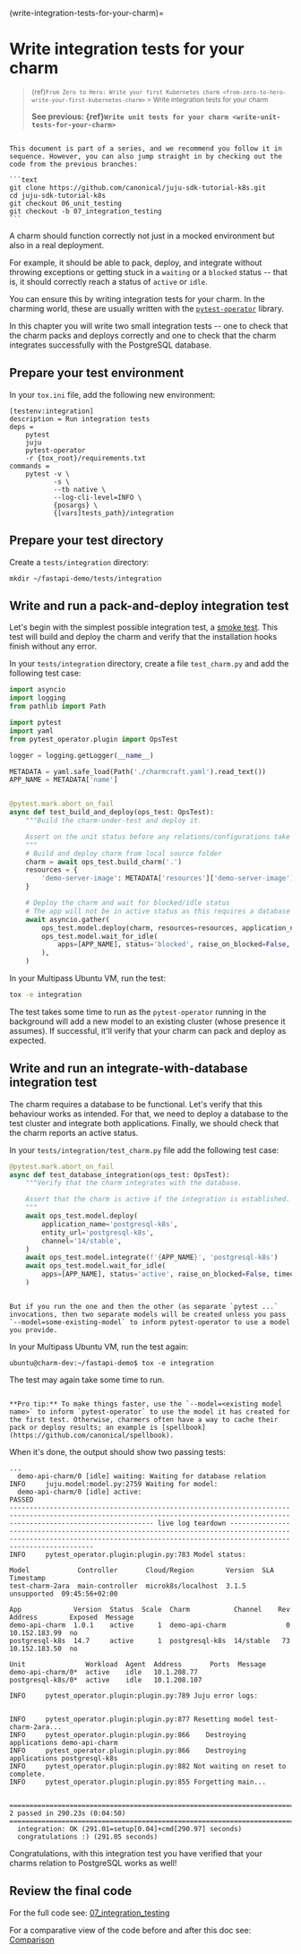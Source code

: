 (write-integration-tests-for-your-charm)=
# Write integration tests for your charm

> <small> {ref}`From Zero to Hero: Write your first Kubernetes charm <from-zero-to-hero-write-your-first-kubernetes-charm>` > Write integration tests for your charm</small>
> 
> **See previous: {ref}`Write unit tests for your charm <write-unit-tests-for-your-charm>`**

````{important}

This document is part of a series, and we recommend you follow it in sequence. However, you can also jump straight in by checking out the code from the previous branches:

```text
git clone https://github.com/canonical/juju-sdk-tutorial-k8s.git
cd juju-sdk-tutorial-k8s
git checkout 06_unit_testing
git checkout -b 07_integration_testing
```

````

A charm should function correctly not just in a mocked environment but also in a real deployment.

For example, it should be able to pack, deploy, and integrate without throwing exceptions or getting stuck in a `waiting` or a `blocked` status -- that is, it should correctly reach a status of `active` or `idle`.

You can ensure this by writing integration tests for your charm. In the charming world, these are usually written with the [`pytest-operator`](https://github.com/charmed-kubernetes/pytest-operator) library.

In this chapter you will write two small integration tests -- one to check that the charm packs and deploys correctly and one to check that the charm integrates successfully with the PostgreSQL database.

## Prepare your test environment

In your `tox.ini` file, add the following new environment:

```
[testenv:integration]
description = Run integration tests
deps =
    pytest
    juju
    pytest-operator
    -r {tox_root}/requirements.txt
commands =
    pytest -v \
           -s \
           --tb native \
           --log-cli-level=INFO \
           {posargs} \
           {[vars]tests_path}/integration
```

## Prepare your test directory

Create  a  `tests/integration` directory:

```text
mkdir ~/fastapi-demo/tests/integration
```

## Write and run a pack-and-deploy integration test

Let's begin with the simplest possible integration test, a [smoke test](https://en.wikipedia.org/wiki/Smoke_testing_(software)). This test will build and deploy the charm and verify that the installation hooks finish without any error. 

In your `tests/integration` directory, create a file `test_charm.py` and add the following test case:

```python
import asyncio
import logging
from pathlib import Path

import pytest
import yaml
from pytest_operator.plugin import OpsTest

logger = logging.getLogger(__name__)

METADATA = yaml.safe_load(Path('./charmcraft.yaml').read_text())
APP_NAME = METADATA['name']


@pytest.mark.abort_on_fail
async def test_build_and_deploy(ops_test: OpsTest):
    """Build the charm-under-test and deploy it.

    Assert on the unit status before any relations/configurations take place.
    """
    # Build and deploy charm from local source folder
    charm = await ops_test.build_charm('.')
    resources = {
        'demo-server-image': METADATA['resources']['demo-server-image']['upstream-source']
    }

    # Deploy the charm and wait for blocked/idle status
    # The app will not be in active status as this requires a database relation
    await asyncio.gather(
        ops_test.model.deploy(charm, resources=resources, application_name=APP_NAME),
        ops_test.model.wait_for_idle(
            apps=[APP_NAME], status='blocked', raise_on_blocked=False, timeout=120
        ),
    )
```

In your Multipass Ubuntu VM, run the test:

```bash
tox -e integration
```

The test takes some time to run as the `pytest-operator` running in the background will add a new model to an existing cluster (whose presence it assumes). If successful, it'll verify that your charm can pack and deploy as expected.

## Write and run an integrate-with-database integration test

The charm requires a database to be functional. Let's verify that this behaviour works as intended. For that, we need to deploy a database to the test cluster and integrate both applications. Finally, we should check that the charm reports an active status.

In your `tests/integration/test_charm.py` file add the following test case:

```python
@pytest.mark.abort_on_fail
async def test_database_integration(ops_test: OpsTest):
    """Verify that the charm integrates with the database.

    Assert that the charm is active if the integration is established.
    """
    await ops_test.model.deploy(
        application_name='postgresql-k8s',
        entity_url='postgresql-k8s',
        channel='14/stable',
    )
    await ops_test.model.integrate(f'{APP_NAME}', 'postgresql-k8s')
    await ops_test.model.wait_for_idle(
        apps=[APP_NAME], status='active', raise_on_blocked=False, timeout=120
    )
```

```{important}

But if you run the one and then the other (as separate `pytest ...` invocations, then two separate models will be created unless you pass `--model=some-existing-model` to inform pytest-operator to use a model you provide.
```

In your Multipass Ubuntu VM, run the test again:

```text
ubuntu@charm-dev:~/fastapi-demo$ tox -e integration
```

The test may again take some time to run.

```{tip}

**Pro tip:** To make things faster, use the `--model=<existing model name>` to inform `pytest-operator` to use the model it has created for the first test. Otherwise, charmers often have a way to cache their pack or deploy results; an example is [spellbook](https://github.com/canonical/spellbook).
```

When it's done, the output should show two passing tests:

```text
...
  demo-api-charm/0 [idle] waiting: Waiting for database relation
INFO     juju.model:model.py:2759 Waiting for model:
  demo-api-charm/0 [idle] active: 
PASSED
-------------------------------------------------------------------------------------------------------------------------------------------------------------------------------- live log teardown --------------------------------------------------------------------------------------------------------------------------------------------------------------------------------
INFO     pytest_operator.plugin:plugin.py:783 Model status:

Model            Controller       Cloud/Region        Version  SLA          Timestamp
test-charm-2ara  main-controller  microk8s/localhost  3.1.5    unsupported  09:45:56+02:00

App             Version  Status  Scale  Charm           Channel    Rev  Address        Exposed  Message
demo-api-charm  1.0.1    active      1  demo-api-charm               0  10.152.183.99  no       
postgresql-k8s  14.7     active      1  postgresql-k8s  14/stable   73  10.152.183.50  no       

Unit               Workload  Agent  Address       Ports  Message
demo-api-charm/0*  active    idle   10.1.208.77          
postgresql-k8s/0*  active    idle   10.1.208.107         

INFO     pytest_operator.plugin:plugin.py:789 Juju error logs:


INFO     pytest_operator.plugin:plugin.py:877 Resetting model test-charm-2ara...
INFO     pytest_operator.plugin:plugin.py:866    Destroying applications demo-api-charm
INFO     pytest_operator.plugin:plugin.py:866    Destroying applications postgresql-k8s
INFO     pytest_operator.plugin:plugin.py:882 Not waiting on reset to complete.
INFO     pytest_operator.plugin:plugin.py:855 Forgetting main...


========================================================================================================================================================================== 2 passed in 290.23s (0:04:50) ==========================================================================================================================================================================
  integration: OK (291.01=setup[0.04]+cmd[290.97] seconds)
  congratulations :) (291.05 seconds)
```

Congratulations, with this integration test you have verified that your charms relation to PostgreSQL works as well!

## Review the final code

For the full code see: [07_integration_testing](https://github.com/canonical/juju-sdk-tutorial-k8s/tree/07_integration_testing)

For a comparative view of the code before and after this doc see: [Comparison](https://github.com/canonical/juju-sdk-tutorial-k8s/compare/06_unit_testing...07_integration_testing)
